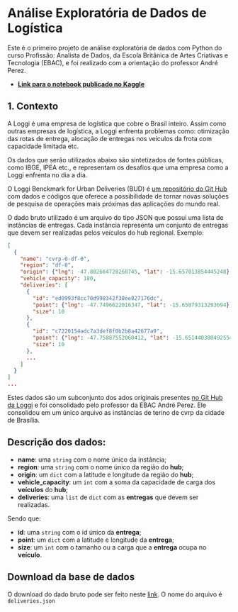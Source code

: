 # **Análise Exploratória de Dados de Logística**

Este é o primeiro projeto de análise exploratória de dados com Python do curso Profissão: Analista de Dados, da Escola Britânica de Artes Criativas e Tecnologia (EBAC), e foi realizado com a orientação do professor André Perez.

*  **[Link para o notebook publicado no Kaggle](https://www.kaggle.com/code/carlosmagnopbjunior/an-lise-explorat-ria-de-dados-de-log-stica/notebook)**


## 1\. Contexto

A Loggi é uma empresa de logística que cobre o Brasil inteiro. Assim como outras empresas de logística, a Loggi enfrenta problemas como: otimização das rotas de entrega, alocação de entregas nos veículos da frota com capacidade limitada etc.

Os dados que serão utilizados abaixo são sintetizados de fontes públicas, como IBGE, IPEA etc., e representam os desafios que uma empresa como a Loggi enfrenta no dia a dia.

O Loggi Benckmark for Urban Deliveries (BUD) é [um repositório do Git Hub](https://github.com/loggi/loggibud) com dados e códigos que oferece a possibilidade de tornar novas soluções de pesquisa de operações mais próximas das aplicações do mundo real.

O dado bruto utilizado é um arquivo do tipo JSON que possui uma lista de instâncias de entregas. Cada instância representa um conjunto de entregas que devem ser realizadas pelos veículos do hub regional. Exemplo:

```json
[
  {
    "name": "cvrp-0-df-0",
    "region": "df-0",
    "origin": {"lng": -47.802664728268745, "lat": -15.657013854445248},
    "vehicle_capacity": 180,
    "deliveries": [
      {
        "id": "ed0993f8cc70d998342f38ee827176dc",
        "point": {"lng": -47.7496622016347, "lat": -15.65879313293694},
        "size": 10
      },
      {
        "id": "c7220154adc7a3def8f0b2b8a42677a9",
        "point": {"lng": -47.75887552060412, "lat": -15.651440380492554},
        "size": 10
      },
      ...
    ]
  }
]
...

```
Estes dados são um subconjunto dos ados originais presentes [no Git Hub da Loggi](https://github.com/loggi/loggibud/blob/master/docs/quickstart.md) e foi consolidado pelo professor da EBAC André Perez. Ele consolidou em um único arquivo as instâncias de terino de cvrp da cidade de Brasília.

## Descrição dos dados: 

 - **name**: uma `string` com o nome único da instância;
 - **region**: uma `string` com o nome único da região do **hub**;
 - **origin**: um `dict` com a latitude e longitude da região do **hub**;
 - **vehicle_capacity**: um `int` com a soma da capacidade de carga dos **veículos** do **hub**;
 - **deliveries**: uma `list` de `dict` com as **entregas** que devem ser realizadas.

Sendo que:

 - **id**: uma `string` com o id único da **entrega**;
 - **point**: um `dict` com a latitude e longitude da **entrega**;
 - **size**: um `int` com o tamanho ou a carga que a **entrega** ocupa no **veículo**.

 ## Download da base de dados

O download do dado bruto pode ser feito neste [link](https://github.com/andre-marcos-perez/ebac-course-utils/blob/main/dataset/deliveries.json). O nome do arquivo é `deliveries.json`